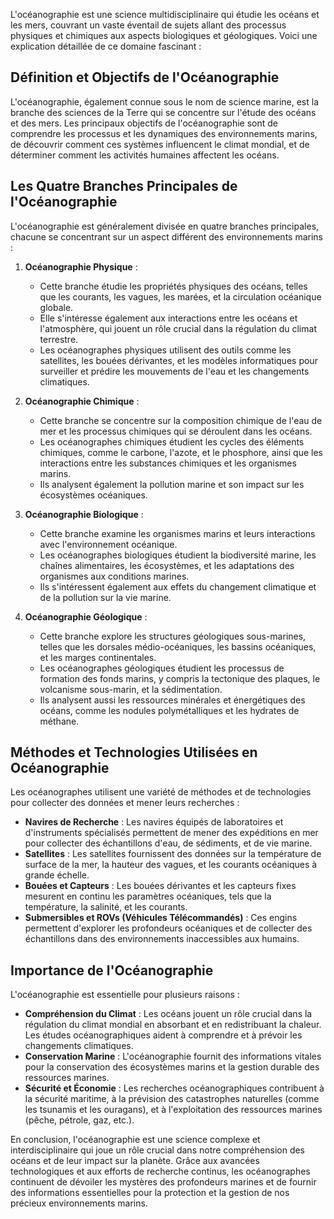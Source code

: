 L'océanographie est une science multidisciplinaire qui étudie les océans et les mers, couvrant un vaste éventail de sujets allant des processus physiques et chimiques aux aspects biologiques et géologiques. Voici une explication détaillée de ce domaine fascinant :

## Définition et Objectifs de l'Océanographie

L'océanographie, également connue sous le nom de science marine, est la branche des sciences de la Terre qui se concentre sur l'étude des océans et des mers. Les principaux objectifs de l'océanographie sont de comprendre les processus et les dynamiques des environnements marins, de découvrir comment ces systèmes influencent le climat mondial, et de déterminer comment les activités humaines affectent les océans.

## Les Quatre Branches Principales de l'Océanographie

L'océanographie est généralement divisée en quatre branches principales, chacune se concentrant sur un aspect différent des environnements marins :

1. **Océanographie Physique** :
   - Cette branche étudie les propriétés physiques des océans, telles que les courants, les vagues, les marées, et la circulation océanique globale.
   - Elle s'intéresse également aux interactions entre les océans et l'atmosphère, qui jouent un rôle crucial dans la régulation du climat terrestre.
   - Les océanographes physiques utilisent des outils comme les satellites, les bouées dérivantes, et les modèles informatiques pour surveiller et prédire les mouvements de l'eau et les changements climatiques.

2. **Océanographie Chimique** :
   - Cette branche se concentre sur la composition chimique de l'eau de mer et les processus chimiques qui se déroulent dans les océans.
   - Les océanographes chimiques étudient les cycles des éléments chimiques, comme le carbone, l'azote, et le phosphore, ainsi que les interactions entre les substances chimiques et les organismes marins.
   - Ils analysent également la pollution marine et son impact sur les écosystèmes océaniques.

3. **Océanographie Biologique** :
   - Cette branche examine les organismes marins et leurs interactions avec l'environnement océanique.
   - Les océanographes biologiques étudient la biodiversité marine, les chaînes alimentaires, les écosystèmes, et les adaptations des organismes aux conditions marines.
   - Ils s'intéressent également aux effets du changement climatique et de la pollution sur la vie marine.

4. **Océanographie Géologique** :
   - Cette branche explore les structures géologiques sous-marines, telles que les dorsales médio-océaniques, les bassins océaniques, et les marges continentales.
   - Les océanographes géologiques étudient les processus de formation des fonds marins, y compris la tectonique des plaques, le volcanisme sous-marin, et la sédimentation.
   - Ils analysent aussi les ressources minérales et énergétiques des océans, comme les nodules polymétalliques et les hydrates de méthane.

## Méthodes et Technologies Utilisées en Océanographie

Les océanographes utilisent une variété de méthodes et de technologies pour collecter des données et mener leurs recherches :

- **Navires de Recherche** : Les navires équipés de laboratoires et d'instruments spécialisés permettent de mener des expéditions en mer pour collecter des échantillons d'eau, de sédiments, et de vie marine.
- **Satellites** : Les satellites fournissent des données sur la température de surface de la mer, la hauteur des vagues, et les courants océaniques à grande échelle.
- **Bouées et Capteurs** : Les bouées dérivantes et les capteurs fixes mesurent en continu les paramètres océaniques, tels que la température, la salinité, et les courants.
- **Submersibles et ROVs (Véhicules Télécommandés)** : Ces engins permettent d'explorer les profondeurs océaniques et de collecter des échantillons dans des environnements inaccessibles aux humains.

## Importance de l'Océanographie

L'océanographie est essentielle pour plusieurs raisons :

- **Compréhension du Climat** : Les océans jouent un rôle crucial dans la régulation du climat mondial en absorbant et en redistribuant la chaleur. Les études océanographiques aident à comprendre et à prévoir les changements climatiques.
- **Conservation Marine** : L'océanographie fournit des informations vitales pour la conservation des écosystèmes marins et la gestion durable des ressources marines.
- **Sécurité et Économie** : Les recherches océanographiques contribuent à la sécurité maritime, à la prévision des catastrophes naturelles (comme les tsunamis et les ouragans), et à l'exploitation des ressources marines (pêche, pétrole, gaz, etc.).

En conclusion, l'océanographie est une science complexe et interdisciplinaire qui joue un rôle crucial dans notre compréhension des océans et de leur impact sur la planète. Grâce aux avancées technologiques et aux efforts de recherche continus, les océanographes continuent de dévoiler les mystères des profondeurs marines et de fournir des informations essentielles pour la protection et la gestion de nos précieux environnements marins.